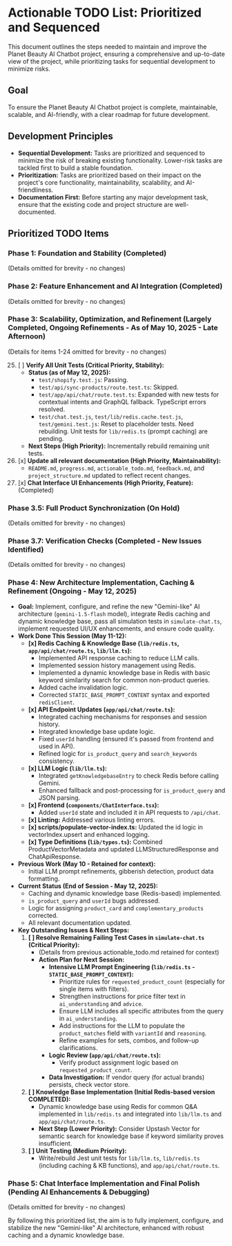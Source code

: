 # Actionable TODO List: Prioritized and Sequenced

This document outlines the steps needed to maintain and improve the Planet Beauty AI Chatbot project, ensuring a comprehensive and up-to-date view of the project, while prioritizing tasks for sequential development to minimize risks.

## Goal

To ensure the Planet Beauty AI Chatbot project is complete, maintainable, scalable, and AI-friendly, with a clear roadmap for future development.

## Development Principles

*   **Sequential Development:** Tasks are prioritized and sequenced to minimize the risk of breaking existing functionality. Lower-risk tasks are tackled first to build a stable foundation.
*   **Prioritization:** Tasks are prioritized based on their impact on the project's core functionality, maintainability, scalability, and AI-friendliness.
*   **Documentation First:** Before starting any major development task, ensure that the existing code and project structure are well-documented.

## Prioritized TODO Items

### Phase 1: Foundation and Stability (Completed)
(Details omitted for brevity - no changes)

### Phase 2: Feature Enhancement and AI Integration (Completed)
(Details omitted for brevity - no changes)

### Phase 3: Scalability, Optimization, and Refinement (Largely Completed, Ongoing Refinements - As of May 10, 2025 - Late Afternoon)
(Details for items 1-24 omitted for brevity - no changes)

25. [ ] **Verify All Unit Tests (Critical Priority, Stability):**
    *   **Status (as of May 12, 2025):**
        *   `test/shopify.test.js`: Passing.
        *   `test/api/sync-products/route.test.ts`: Skipped.
        *   `test/app/api/chat/route.test.ts`: Expanded with new tests for contextual intents and GraphQL fallback. TypeScript errors resolved.
        *   `test/chat.test.js`, `test/lib/redis.cache.test.js`, `test/gemini.test.js`: Reset to placeholder tests. Need rebuilding. Unit tests for `lib/redis.ts` (prompt caching) are pending.
    *   **Next Steps (High Priority):** Incrementally rebuild remaining unit tests.
26. [x] **Update all relevant documentation (High Priority, Maintainability):**
    *   `README.md`, `progress.md`, `actionable_todo.md`, `feedback.md`, and `project_structure.md` updated to reflect recent changes.
27. [x] **Chat Interface UI Enhancements (High Priority, Feature):** (Completed)

### Phase 3.5: Full Product Synchronization (On Hold)
(Details omitted for brevity - no changes)

### Phase 3.7: Verification Checks (Completed - New Issues Identified)
(Details omitted for brevity - no changes)

### Phase 4: New Architecture Implementation, Caching & Refinement (Ongoing - May 12, 2025)

*   **Goal:** Implement, configure, and refine the new "Gemini-like" AI architecture (`gemini-1.5-flash` model), integrate Redis caching and dynamic knowledge base, pass all simulation tests in `simulate-chat.ts`, implement requested UI/UX enhancements, and ensure code quality.
*   **Work Done This Session (May 11-12):**
    *   **[x] Redis Caching & Knowledge Base (`lib/redis.ts`, `app/api/chat/route.ts`, `lib/llm.ts`):**
        *   Implemented API response caching to reduce LLM calls.
        *   Implemented session history management using Redis.
        *   Implemented a dynamic knowledge base in Redis with basic keyword similarity search for common non-product queries.
        *   Added cache invalidation logic.
        *   Corrected `STATIC_BASE_PROMPT_CONTENT` syntax and exported `redisClient`.
    *   **[x] API Endpoint Updates (`app/api/chat/route.ts`):**
        *   Integrated caching mechanisms for responses and session history.
        *   Integrated knowledge base update logic.
        *   Fixed `userId` handling (ensured it's passed from frontend and used in API).
        *   Refined logic for `is_product_query` and `search_keywords` consistency.
    *   **[x] LLM Logic (`lib/llm.ts`):**
        *   Integrated `getKnowledgebaseEntry` to check Redis before calling Gemini.
        *   Enhanced fallback and post-processing for `is_product_query` and JSON parsing.
    *   **[x] Frontend (`components/ChatInterface.tsx`):**
        *   Added `userId` state and included it in API requests to `/api/chat`.
    *   **[x] Linting:** Addressed various linting errors.
    *   **[x] scripts/populate-vector-index.ts:** Updated the id logic in vectorIndex.upsert and enhanced logging.
    *   **[x] Type Definitions (`lib/types.ts`):** Combined ProductVectorMetadata and updated LLMStructuredResponse and ChatApiResponse.
*   **Previous Work (May 10 - Retained for context):**
    *   Initial LLM prompt refinements, gibberish detection, product data formatting.
*   **Current Status (End of Session - May 12, 2025):**
    *   Caching and dynamic knowledge base (Redis-based) implemented.
    *   `is_product_query` and `userId` bugs addressed.
    *   Logic for assigning `product_card` and `complementary_products` corrected.
    *   All relevant documentation updated.
*   **Key Outstanding Issues & Next Steps:**
    1.  **[ ] Resolve Remaining Failing Test Cases in `simulate-chat.ts` (Critical Priority):**
        *   (Details from previous actionable_todo.md retained for context)
        *   **Action Plan for Next Session:**
            *   **Intensive LLM Prompt Engineering (`lib/redis.ts` - `STATIC_BASE_PROMPT_CONTENT`):**
                *   Prioritize rules for `requested_product_count` (especially for single items with filters).
                *   Strengthen instructions for price filter text in `ai_understanding` and `advice`.
                *   Ensure LLM includes all specific attributes from the query in `ai_understanding`.
                *   Add instructions for the LLM to populate the `product_matches` field with `variantId` and `reasoning`.
                *   Refine examples for sets, combos, and follow-up clarifications.
            *   **Logic Review (`app/api/chat/route.ts`):**
                *   Verify product assignment logic based on `requested_product_count`.
            *   **Data Investigation:** If vendor query (for actual brands) persists, check vector store.
    2.  **[ ] Knowledge Base Implementation (Initial Redis-based version COMPLETED):**
        *   Dynamic knowledge base using Redis for common Q&A implemented in `lib/redis.ts` and integrated into `lib/llm.ts` and `app/api/chat/route.ts`.
        *   **Next Step (Lower Priority):** Consider Upstash Vector for semantic search for knowledge base if keyword similarity proves insufficient.
    3.  **[ ] Unit Testing (Medium Priority):**
        *   Write/rebuild Jest unit tests for `lib/llm.ts`, `lib/redis.ts` (including caching & KB functions), and `app/api/chat/route.ts`.

### Phase 5: Chat Interface Implementation and Final Polish (Pending AI Enhancements & Debugging)
(Details omitted for brevity - no changes)

By following this prioritized list, the aim is to fully implement, configure, and stabilize the new "Gemini-like" AI architecture, enhanced with robust caching and a dynamic knowledge base.
